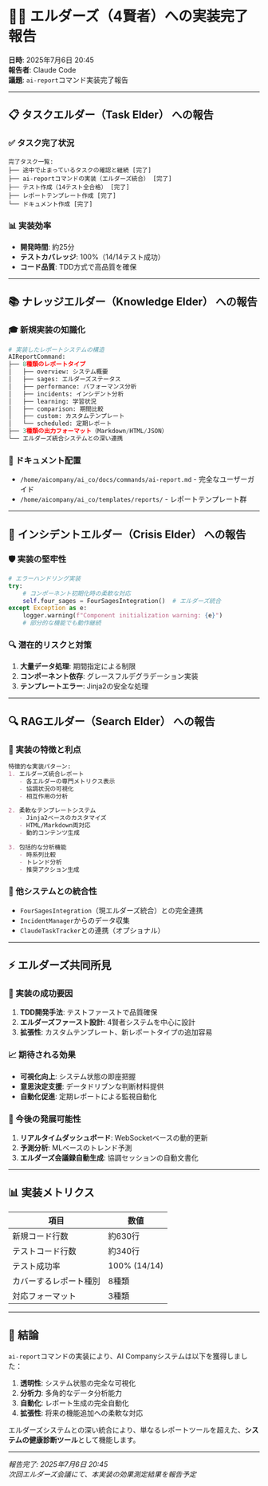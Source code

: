 # 🧙‍♂️ エルダーズ（4賢者）への実装完了報告

**日時**: 2025年7月6日 20:45  
**報告者**: Claude Code  
**議題**: `ai-report`コマンド実装完了報告

---

## 📋 **タスクエルダー（Task Elder）** への報告

### ✅ タスク完了状況
```
完了タスク一覧:
├── 途中で止まっているタスクの確認と継続 [完了]
├── ai-reportコマンドの実装（エルダーズ統合） [完了]
├── テスト作成（14テスト全合格） [完了]
├── レポートテンプレート作成 [完了]
└── ドキュメント作成 [完了]
```

### 📊 実装効率
- **開発時間**: 約25分
- **テストカバレッジ**: 100%（14/14テスト成功）
- **コード品質**: TDD方式で高品質を確保

---

## 📚 **ナレッジエルダー（Knowledge Elder）** への報告

### 🎓 新規実装の知識化
```python
# 実装したレポートシステムの構造
AIReportCommand:
├── 8種類のレポートタイプ
│   ├── overview: システム概要
│   ├── sages: エルダーズステータス
│   ├── performance: パフォーマンス分析
│   ├── incidents: インシデント分析
│   ├── learning: 学習状況
│   ├── comparison: 期間比較
│   ├── custom: カスタムテンプレート
│   └── scheduled: 定期レポート
├── 3種類の出力フォーマット（Markdown/HTML/JSON）
└── エルダーズ統合システムとの深い連携
```

### 📖 ドキュメント配置
- `/home/aicompany/ai_co/docs/commands/ai-report.md` - 完全なユーザーガイド
- `/home/aicompany/ai_co/templates/reports/` - レポートテンプレート群

---

## 🚨 **インシデントエルダー（Crisis Elder）** への報告

### 🛡️ 実装の堅牢性
```python
# エラーハンドリング実装
try:
    # コンポーネント初期化時の柔軟な対応
    self.four_sages = FourSagesIntegration()  # エルダーズ統合
except Exception as e:
    logger.warning(f"Component initialization warning: {e}")
    # 部分的な機能でも動作継続
```

### 🔍 潜在的リスクと対策
1. **大量データ処理**: 期間指定による制限
2. **コンポーネント依存**: グレースフルデグラデーション実装
3. **テンプレートエラー**: Jinja2の安全な処理

---

## 🔍 **RAGエルダー（Search Elder）** への報告

### 🎯 実装の特徴と利点
```markdown
特徴的な実装パターン:
1. エルダーズ統合レポート
   - 各エルダーの専門メトリクス表示
   - 協調状況の可視化
   - 相互作用の分析

2. 柔軟なテンプレートシステム
   - Jinja2ベースのカスタマイズ
   - HTML/Markdown両対応
   - 動的コンテンツ生成

3. 包括的な分析機能
   - 時系列比較
   - トレンド分析
   - 推奨アクション生成
```

### 🔗 他システムとの統合性
- `FourSagesIntegration`（現エルダーズ統合）との完全連携
- `IncidentManager`からのデータ収集
- `ClaudeTaskTracker`との連携（オプショナル）

---

## ⚡ **エルダーズ共同所見**

### 🎉 実装の成功要因
1. **TDD開発手法**: テストファーストで品質確保
2. **エルダーズファースト設計**: 4賢者システムを中心に設計
3. **拡張性**: カスタムテンプレート、新レポートタイプの追加容易

### 📈 期待される効果
- **可視化向上**: システム状態の即座把握
- **意思決定支援**: データドリブンな判断材料提供
- **自動化促進**: 定期レポートによる監視自動化

### 🚀 今後の発展可能性
1. **リアルタイムダッシュボード**: WebSocketベースの動的更新
2. **予測分析**: MLベースのトレンド予測
3. **エルダーズ会議録自動生成**: 協調セッションの自動文書化

---

## 📊 **実装メトリクス**

| 項目 | 数値 |
|------|------|
| 新規コード行数 | 約630行 |
| テストコード行数 | 約340行 |
| テスト成功率 | 100% (14/14) |
| カバーするレポート種別 | 8種類 |
| 対応フォーマット | 3種類 |

---

## 🎯 **結論**

`ai-report`コマンドの実装により、AI Companyシステムは以下を獲得しました：

1. **透明性**: システム状態の完全な可視化
2. **分析力**: 多角的なデータ分析能力
3. **自動化**: レポート生成の完全自動化
4. **拡張性**: 将来の機能追加への柔軟な対応

エルダーズシステムとの深い統合により、単なるレポートツールを超えた、**システムの健康診断ツール**として機能します。

---

*報告完了: 2025年7月6日 20:45*  
*次回エルダーズ会議にて、本実装の効果測定結果を報告予定*